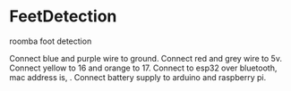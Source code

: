 # FeetDetection
roomba foot detection

Connect blue and purple wire to ground. Connect red and grey wire to 5v. Connect yellow to 16 and orange to 17. Connect to esp32 over bluetooth, mac address is, .
Connect battery supply to arduino and raspberry pi.
